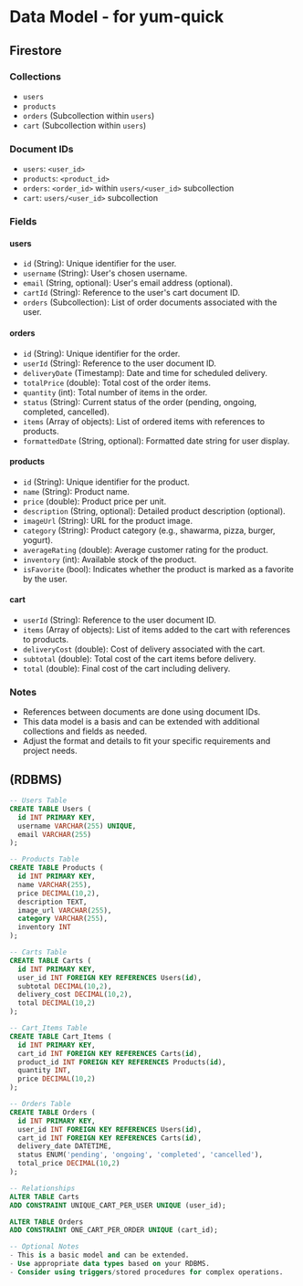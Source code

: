 # Data Model - for yum-quick

## Firestore

### Collections

* `users`
* `products`
* `orders` (Subcollection within `users`)
* `cart` (Subcollection within `users`)

### Document IDs

* `users`: `<user_id>`
* `products`: `<product_id>`
* `orders`: `<order_id>` within `users/<user_id>` subcollection
* `cart`: `users/<user_id>` subcollection

### Fields

#### users

* `id` (String): Unique identifier for the user.
* `username` (String): User's chosen username.
* `email` (String, optional): User's email address (optional).
* `cartId` (String): Reference to the user's cart document ID.
* `orders` (Subcollection): List of order documents associated with the user.

#### orders

* `id` (String): Unique identifier for the order.
* `userId` (String): Reference to the user document ID.
* `deliveryDate` (Timestamp): Date and time for scheduled delivery.
* `totalPrice` (double): Total cost of the order items.
* `quantity` (int): Total number of items in the order.
* `status` (String): Current status of the order (pending, ongoing, completed, cancelled).
* `items` (Array of objects): List of ordered items with references to products.
* `formattedDate` (String, optional): Formatted date string for user display.

#### products

* `id` (String): Unique identifier for the product.
* `name` (String): Product name.
* `price` (double): Product price per unit.
* `description` (String, optional): Detailed product description (optional).
* `imageUrl` (String): URL for the product image.
* `category` (String): Product category (e.g., shawarma, pizza, burger, yogurt).
* `averageRating` (double): Average customer rating for the product.
* `inventory` (int): Available stock of the product.
* `isFavorite` (bool): Indicates whether the product is marked as a favorite by the user.

#### cart

* `userId` (String): Reference to the user document ID.
* `items` (Array of objects): List of items added to the cart with references to products.
* `deliveryCost` (double): Cost of delivery associated with the cart.
* `subtotal` (double): Total cost of the cart items before delivery.
* `total` (double): Final cost of the cart including delivery.

### Notes

* References between documents are done using document IDs.
* This data model is a basis and can be extended with additional collections and fields as needed.
* Adjust the format and details to fit your specific requirements and project needs.


## (RDBMS)

```sql
-- Users Table
CREATE TABLE Users (
  id INT PRIMARY KEY,
  username VARCHAR(255) UNIQUE,
  email VARCHAR(255)
);

-- Products Table
CREATE TABLE Products (
  id INT PRIMARY KEY,
  name VARCHAR(255),
  price DECIMAL(10,2),
  description TEXT,
  image_url VARCHAR(255),
  category VARCHAR(255),
  inventory INT
);

-- Carts Table
CREATE TABLE Carts (
  id INT PRIMARY KEY,
  user_id INT FOREIGN KEY REFERENCES Users(id),
  subtotal DECIMAL(10,2),
  delivery_cost DECIMAL(10,2),
  total DECIMAL(10,2)
);

-- Cart_Items Table
CREATE TABLE Cart_Items (
  id INT PRIMARY KEY,
  cart_id INT FOREIGN KEY REFERENCES Carts(id),
  product_id INT FOREIGN KEY REFERENCES Products(id),
  quantity INT,
  price DECIMAL(10,2)
);

-- Orders Table
CREATE TABLE Orders (
  id INT PRIMARY KEY,
  user_id INT FOREIGN KEY REFERENCES Users(id),
  cart_id INT FOREIGN KEY REFERENCES Carts(id),
  delivery_date DATETIME,
  status ENUM('pending', 'ongoing', 'completed', 'cancelled'),
  total_price DECIMAL(10,2)
);

-- Relationships
ALTER TABLE Carts
ADD CONSTRAINT UNIQUE_CART_PER_USER UNIQUE (user_id);

ALTER TABLE Orders
ADD CONSTRAINT ONE_CART_PER_ORDER UNIQUE (cart_id);

-- Optional Notes
- This is a basic model and can be extended.
- Use appropriate data types based on your RDBMS.
- Consider using triggers/stored procedures for complex operations.



